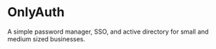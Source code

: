 # OnlyAuth

A simple password manager, SSO, and active directory for small and medium sized businesses.